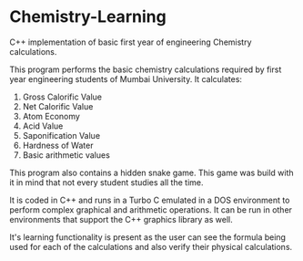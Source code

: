 # Chemistry-Learning
C++ implementation of basic first year of engineering Chemistry calculations.

This program performs the basic chemistry calculations required by first year engineering students of Mumbai University.
It calculates:
1. Gross Calorific Value
2. Net Calorific Value
3. Atom Economy
4. Acid Value
5. Saponification Value
6. Hardness of Water
7. Basic arithmetic values

This program also contains a hidden snake game. This game was build with it in mind that not every student studies all the time.

It is coded in C++ and runs in a Turbo C emulated in a DOS environment to perform complex graphical and arithmetic operations. 
It can be run in other environments that support the C++ graphics library as well.

It's learning functionality is present as the user can see the formula being used for each of the calculations and also verify their physical calculations.
